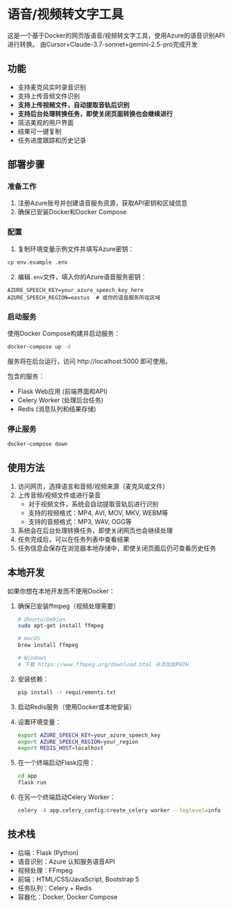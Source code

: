 # 语音/视频转文字工具

这是一个基于Docker的网页版语音/视频转文字工具，使用Azure的语音识别API进行转换。
由Cursor+Claude-3.7-sonnet+gemini-2.5-pro完成开发


## 功能

- 支持麦克风实时录音识别
- 支持上传音频文件识别
- **支持上传视频文件，自动提取音轨后识别**
- **支持后台处理转换任务，即使关闭页面转换也会继续进行**
- 简洁美观的用户界面
- 结果可一键复制
- 任务进度跟踪和历史记录

## 部署步骤

### 准备工作

1. 注册Azure账号并创建语音服务资源，获取API密钥和区域信息
2. 确保已安装Docker和Docker Compose

### 配置

1. 复制环境变量示例文件并填写Azure密钥：

```bash
cp env.example .env
```

2. 编辑`.env`文件，填入你的Azure语音服务密钥：

```
AZURE_SPEECH_KEY=your_azure_speech_key_here
AZURE_SPEECH_REGION=eastus  # 或你的语音服务所在区域
```

### 启动服务

使用Docker Compose构建并启动服务：

```bash
docker-compose up -d
```

服务将在后台运行，访问 http://localhost:5000 即可使用。

包含的服务：
- Flask Web应用 (前端界面和API)
- Celery Worker (处理后台任务)
- Redis (消息队列和结果存储)

### 停止服务

```bash
docker-compose down
```

## 使用方法

1. 访问网页，选择语言和音频/视频来源（麦克风或文件）
2. 上传音频/视频文件或进行录音
   - 对于视频文件，系统会自动提取音轨后进行识别
   - 支持的视频格式：MP4, AVI, MOV, MKV, WEBM等
   - 支持的音频格式：MP3, WAV, OGG等
3. 系统会在后台处理转换任务，即使关闭网页也会继续处理
4. 任务完成后，可以在任务列表中查看结果
5. 任务信息会保存在浏览器本地存储中，即使关闭页面后仍可查看历史任务

## 本地开发

如果你想在本地开发而不使用Docker：

1. 确保已安装ffmpeg（视频处理需要）
   ```bash
   # Ubuntu/Debian
   sudo apt-get install ffmpeg
   
   # macOS
   brew install ffmpeg
   
   # Windows
   # 下载 https://www.ffmpeg.org/download.html 并添加到PATH
   ```

2. 安装依赖：
   ```bash
   pip install -r requirements.txt
   ```

3. 启动Redis服务（使用Docker或本地安装）

4. 设置环境变量：
   ```bash
   export AZURE_SPEECH_KEY=your_azure_speech_key
   export AZURE_SPEECH_REGION=your_region
   export REDIS_HOST=localhost
   ```

5. 在一个终端启动Flask应用：
   ```bash
   cd app
   flask run
   ```

6. 在另一个终端启动Celery Worker：
   ```bash
   celery -A app.celery_config:create_celery worker --loglevel=info
   ```

## 技术栈

- 后端：Flask (Python)
- 语音识别：Azure 认知服务语音API
- 视频处理：FFmpeg
- 前端：HTML/CSS/JavaScript, Bootstrap 5
- 任务队列：Celery + Redis
- 容器化：Docker, Docker Compose 
